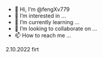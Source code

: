 - 👋 Hi, I’m @fengXv779
- 👀 I’m interested in ...
- 🌱 I’m currently learning ...
- 💞️ I’m looking to collaborate on ...
- 📫 How to reach me ...

<!---
fengXv779/fengXv779 is a ✨ special ✨ repository because its `README.md` (this file) appears on your GitHub profile.
You can click the Preview link to take a look at your changes.
--->

2.10.2022  firt 
